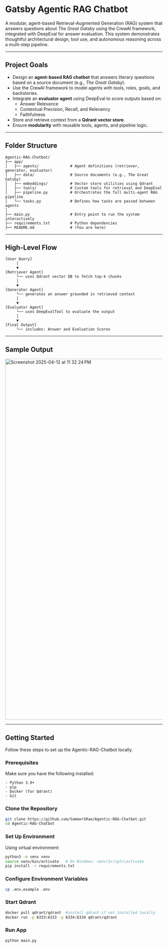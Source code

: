 # Gatsby Agentic RAG Chatbot

A modular, agent-based Retrieval-Augmented Generation (RAG) system that answers questions about *The Great Gatsby* using the CrewAI framework, integrated with DeepEval for answer evaluation. This system demonstrates thoughtful architectural design, tool use, and autonomous reasoning across a multi-step pipeline.

---

## Project Goals

- Design an **agent-based RAG chatbot** that answers literary questions based on a source document (e.g., *The Great Gatsby*).
- Use the CrewAI framework to model agents with tools, roles, goals, and backstories.
- Integrate an **evaluator agent** using DeepEval to score outputs based on:
  - Answer Relevance
  - Contextual Precision, Recall, and Relevancy 
  - Faithfulness
- Store and retrieve context from a **Qdrant vector store**.
- Ensure **modularity** with reusable tools, agents, and pipeline logic.

---
## Folder Structure
```
Agentic-RAG-Chatbot/
├── app/
│   ├── agents/              # Agent definitions (retriever, generator, evaluator)
│   ├── data/                # Source documents (e.g., The Great Gatsby)
│   ├── embeddings/          # Vector store utilities using Qdrant
│   ├── tools/               # Custom tools for retrieval and DeepEval
│   ├── pipeline.py          # Orchestrates the full multi-agent RAG pipeline
│   └── tasks.py             # Defines how tasks are passed between agents
│
├── main.py                  # Entry point to run the system interactively
├── requirements.txt         # Python dependencies
├── README.md                # (You are here)
```
---
## High-Level Flow

```text
[User Query]
     │
     ▼
[Retriever Agent]
     └── uses Qdrant vector DB to fetch top-k chunks
     │
     ▼
[Generator Agent]
     └── generates an answer grounded in retrieved context
     │
     ▼
[Evaluator Agent]
     └── uses DeepEvalTool to evaluate the output
     │
     ▼
[Final Output]
     └── includes: Answer and Evaluation Scores
```
---

## Sample Output
<img width="1150" alt="Screenshot 2025-04-12 at 11 32 24 PM" src="https://github.com/user-attachments/assets/a2307c07-1869-4678-ad54-ed527d8c216c" />

---
## Getting Started
Follow these steps to set up the Agentic-RAG-Chatbot locally.

### Prerequisites
Make sure you have the following installed:
```
- Python 3.9+
- pip
- Docker (for Qdrant)
- Git
```
### Clone the Repository
```bash
git clone https://github.com/SameerSRao/Agentic-RAG-Chatbot.git
cd Agentic-RAG-Chatbot
```
### Set Up Environment 
Using virtual environment:
```bash
python3 -m venv venv
source venv/bin/activate   # On Windows: venv\Scripts\activate
pip install -r requirements.txt
```
### Configure Environment Variables
```bash
cp .env.example .env
```
### Start Qdrant
```bash
docker pull qdrant/qdrant  #install qdrant if not installed locally
docker run -p 6333:6333 -p 6334:6334 qdrant/qdrant
```
### Run App
```bash
python main.py
```
